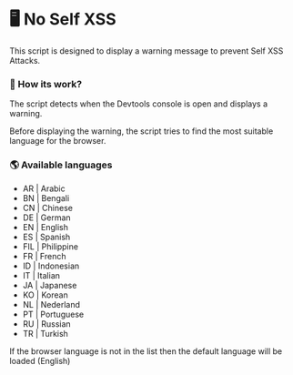 # 🖥️ No Self XSS
This script is designed to display a warning message to prevent Self XSS Attacks.

### 🔨 How its work?
The script detects when the Devtools console is open and displays a warning.  
  
Before displaying the warning, the script tries to find the most suitable language for the browser.  

### 🌎 Available languages
- AR  | Arabic  
- BN  | Bengali  
- CN  | Chinese  
- DE  | German  
- EN  | English  
- ES  | Spanish  
- FIL | Philippine  
- FR  | French  
- ID  | Indonesian  
- IT  | Italian  
- JA  | Japanese  
- KO  | Korean  
- NL  | Nederland  
- PT  | Portuguese  
- RU  | Russian  
- TR  | Turkish  

If the browser language is not in the list then the default language will be loaded (English)  
